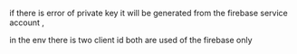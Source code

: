 if there is error of private key it will be generated from the firebase service account , 


in the env there is two client id both are used of the firebase only 